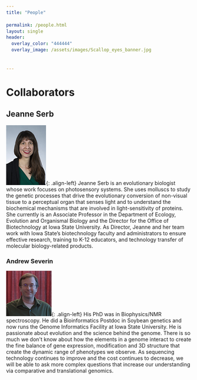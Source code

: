 ```yaml
---
title: "People"

permalink: /people.html
layout: single
header:
  overlay_color: "444444"
  overlay_image: /assets/images/Scallop_eyes_banner.jpg


---
```


# Collaborators

## Jeanne Serb
![Jeanne](../assets/images/people/Serb_Jeanne015_small.jpg){: .align-left}
Jeanne Serb is an evolutionary biologist whose work focuses on photosensory systems. She uses molluscs to study the genetic processes that drive the evolutionary conversion of non-visual tissue to a perceptual organ that senses light and to understand the biochemical mechanisms that are involved in light-sensitivity of proteins.  She currently is an Associate Professor in the Department of Ecology, Evolution and Organismal Biology and the Director for the Office of Biotechnology at Iowa State University. As Director, Jeanne and her team work with Iowa State’s biotechnology faculty and administrators to ensure effective research, training to K-12 educators, and technology transfer of molecular biology-related products.

### Andrew Severin

![Andrew](../assets/images/people/Andrew.png){: .align-left}
His PhD was in Biophysics/NMR spectroscopy. He did a Bioinformatics Postdoc in Soybean genetics and now runs the Genome Informatics Facility at Iowa State University. He is passionate about evolution and the science behind the genome. There is so much we don't know about how the elements in a genome interact to create the fine balance of gene expression, modification and 3D structure that create the dynamic range of phenotypes we observe. As sequencing technology continues to improve and the cost continues to decrease, we will be able to ask more complex questions that increase our understanding via comparative and translational genomics.
